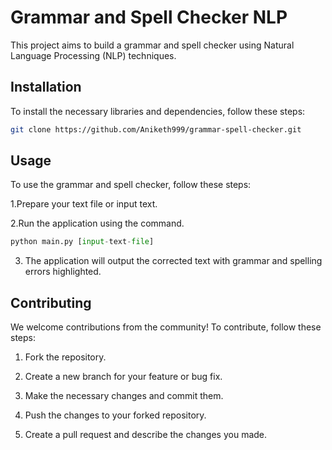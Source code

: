 # Grammar and Spell Checker NLP

This project aims to build a grammar and spell checker using Natural Language Processing (NLP) techniques.

## Installation
To install the necessary libraries and dependencies, follow these steps:

```bash
git clone https://github.com/Aniketh999/grammar-spell-checker.git
```

## Usage
To use the grammar and spell checker, follow these steps:

1.Prepare your text file or input text.

2.Run the application using the command.

```python
python main.py [input-text-file]
```
3. The application will output the corrected text with grammar and spelling errors highlighted.

## Contributing

We welcome contributions from the community! To contribute, follow these steps:

1) Fork the repository.

2) Create a new branch for your feature or bug fix.

3) Make the necessary changes and commit them.

4) Push the changes to your forked repository.

5) Create a pull request and describe the changes you made.

